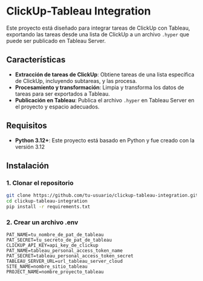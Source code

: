 # ClickUp-Tableau Integration

Este proyecto está diseñado para integrar tareas de ClickUp con Tableau, exportando las tareas desde una lista de ClickUp a un archivo `.hyper` que puede ser publicado en Tableau Server. 

## Características

- **Extracción de tareas de ClickUp**: Obtiene tareas de una lista específica de ClickUp, incluyendo subtareas, y las procesa.
- **Procesamiento y transformación**: Limpia y transforma los datos de tareas para ser exportados a Tableau.
- **Publicación en Tableau**: Publica el archivo `.hyper` en Tableau Server en el proyecto y espacio adecuados.

## Requisitos

- **Python 3.12+**: Este proyecto está basado en Python y fue creado con la versión 3.12



## Instalación

### 1. Clonar el repositorio

```bash
git clone https://github.com/tu-usuario/clickup-tableau-integration.git
cd clickup-tableau-integration
pip install -r requirements.txt
```

### 2. Crear un archivo .env

```
PAT_NAME=tu_nombre_de_pat_de_tableau
PAT_SECRET=tu_secreto_de_pat_de_tableau
CLICKUP_API_KEY=api_key_de_clickup
PAT_NAME=tableau_personal_access_token_name
PAT_SECRET=tableau_personal_access_token_secret
TABLEAU_SERVER_URL=url_tableau_server_cloud
SITE_NAME=nombre_sitio_tableau
PROJECT_NAME=nombre_proyecto_tableau
```